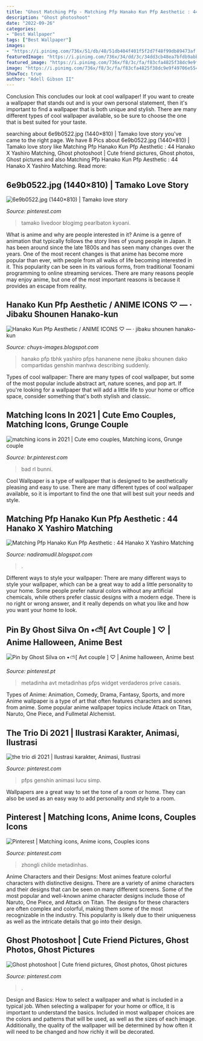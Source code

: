 ```yaml
---
title: "Ghost Matching Pfp - Matching Pfp Hanako Kun Pfp Aesthetic : 44 Hanako X Yashiro Matching"
description: "Ghost photoshoot"
date: "2022-09-26"
categories:
- "Best Wallpaper"
tags: ["Best Wallpaper"]
images:
- "https://i.pinimg.com/736x/51/db/40/51db404f401f5f2d7f48f99db89473af.jpg"
featuredImage: "https://i.pinimg.com/736x/34/dd/3c/34dd3cb48ea7bfdb9abbf7c1b633a717.jpg"
featured_image: "https://i.pinimg.com/736x/f8/3c/fa/f83cfa4825f38dc9e9f49706e554e20d.jpg"
image: "https://i.pinimg.com/736x/f8/3c/fa/f83cfa4825f38dc9e9f49706e554e20d.jpg"
ShowToc: true
author: "Adell Gibson II"
---
```



Conclusion
This concludes our look at cool wallpaper! If you want to create a wallpaper that stands out and is your own personal statement, then it's important to find a wallpaper that is both unique and stylish. There are many different types of cool wallpaper available, so be sure to choose the one that is best suited for your taste.

	

		
searching about 6e9b0522.jpg (1440×810) | Tamako love story you've came to the right page. We have 8 Pics about 6e9b0522.jpg (1440×810) | Tamako love story like Matching Pfp Hanako Kun Pfp Aesthetic : 44 Hanako X Yashiro Matching, Ghost photoshoot | Cute friend pictures, Ghost photos, Ghost pictures and also Matching Pfp Hanako Kun Pfp Aesthetic : 44 Hanako X Yashiro Matching. Read more:
		
    
## 6e9b0522.jpg (1440×810) | Tamako Love Story

<img loading=lazy src="https://i.pinimg.com/736x/82/0b/f5/820bf5eec30206ac7f3f1664014a8976--jpg-memes.jpg" onerror="this.onerror=null;this.src='https://tse1.mm.bing.net/th?id=OIP.tm6k8yb8gb2hr9e5dj-4oQHaEK&amp;pid=15.1';" alt="6e9b0522.jpg (1440×810) | Tamako love story">

_Source: pinterest.com_

>tamako livedoor blogimg pearlbaton kyoani. 

	

What is anime and why are people interested in it?
Anime is a genre of animation that typically follows the story lines of young people in Japan. It has been around since the late 1800s and has seen many changes over the years. One of the most recent changes is that anime has become more popular than ever, with people from all walks of life becoming interested in it. This popularity can be seen in its various forms, from traditional Toonami programming to online streaming services. There are many reasons people may enjoy anime, but one of the most important reasons is because it provides an escape from reality.

    
## Hanako Kun Pfp Aesthetic / ANIME ICONS ♡ — · Jibaku Shounen Hanako-kun

<img loading=lazy src="https://i.pinimg.com/736x/89/5b/84/895b84076f35f3d9f3bbd8b1377f0f5f.jpg" onerror="this.onerror=null;this.src='https://tse3.mm.bing.net/th?id=OIP.K4a0DtMNK5Q9w7GasIVZBgHaHa&amp;pid=15.1';" alt="Hanako Kun Pfp Aesthetic / ANIME ICONS ♡ — · jibaku shounen hanako-kun">

_Source: chuys-images.blogspot.com_

>hanako pfp tbhk yashiro pfps hananene nene jibaku shounen dako compartidas genshin manhwa describing suddenly. 

	

Types of cool wallpaper:
There are many types of cool wallpaper, but some of the most popular include abstract art, nature scenes, and pop art. If you're looking for a wallpaper that will add a little life to your home or office space, consider something that's both stylish and classic.

    
## Matching Icons In 2021 | Cute Emo Couples, Matching Icons, Grunge Couple

<img loading=lazy src="https://i.pinimg.com/736x/a0/8e/95/a08e95ad047db001fbb29a783d52035b.jpg" onerror="this.onerror=null;this.src='https://tse4.mm.bing.net/th?id=OIP.v0zyad-Ty0LdL0E5REr98wHaII&amp;pid=15.1';" alt="matching icons in 2021 | Cute emo couples, Matching icons, Grunge couple">

_Source: br.pinterest.com_

>bad rl bunni. 

	

Cool Wallpaper is a type of wallpaper that is designed to be aesthetically pleasing and easy to use. There are many different types of cool wallpaper available, so it is important to find the one that will best suit your needs and style.

    
## Matching Pfp Hanako Kun Pfp Aesthetic : 44 Hanako X Yashiro Matching

<img loading=lazy src="https://i.pinimg.com/736x/51/db/40/51db404f401f5f2d7f48f99db89473af.jpg" onerror="this.onerror=null;this.src='https://tse4.mm.bing.net/th?id=OIP.Ct5suye3G7VrhTnTjJ1C8gHaHa&amp;pid=15.1';" alt="Matching Pfp Hanako Kun Pfp Aesthetic : 44 Hanako X Yashiro Matching">

_Source: nadiramudil.blogspot.com_

>. 

	

Different ways to style your wallpaper:
There are many different ways to style your wallpaper, which can be a great way to add a little personality to your home. Some people prefer natural colors without any artificial chemicals, while others prefer classic designs with a modern edge. There is no right or wrong answer, and it really depends on what you like and how you want your home to look.

    
## Pin By Ghost Silva On •⛅️[ Avt Couple ] ♡ | Anime Halloween, Anime Best

<img loading=lazy src="https://i.pinimg.com/736x/f8/3c/fa/f83cfa4825f38dc9e9f49706e554e20d.jpg" onerror="this.onerror=null;this.src='https://tse1.mm.bing.net/th?id=OIP.gkB-3xdTsGAVnbaAddmiPAHaHa&amp;pid=15.1';" alt="Pin by Ghost Silva on •⛅️[ Avt couple ] ♡ | Anime halloween, Anime best">

_Source: pinterest.pt_

>metadinha avt metadinhas pfps widget verdaderos prive casais. 

	

Types of Anime: Animation, Comedy, Drama, Fantasy, Sports, and more
Anime wallpaper is a type of art that often features characters and scenes from anime. Some popular anime wallpaper topics include Attack on Titan, Naruto, One Piece, and Fullmetal Alchemist.

    
## The Trio Di 2021 | Ilustrasi Karakter, Animasi, Ilustrasi

<img loading=lazy src="https://i.pinimg.com/736x/5b/88/77/5b8877eec872cd5dc51219b0982a5678.jpg" onerror="this.onerror=null;this.src='https://tse2.mm.bing.net/th?id=OIP.PeL9_8uJT4ynRE6pEe3PHgHaHa&amp;pid=15.1';" alt="the trio di 2021 | Ilustrasi karakter, Animasi, Ilustrasi">

_Source: pinterest.com_

>pfps genshin animasi lucu simp. 

	

Wallpapers are a great way to set the tone of a room or home. They can also be used as an easy way to add personality and style to a room.

    
## Pinterest | Matching Icons, Anime Icons, Couples Icons

<img loading=lazy src="https://i.pinimg.com/736x/84/db/91/84db9190284c69fe386f55f06295f780.jpg" onerror="this.onerror=null;this.src='https://tse2.mm.bing.net/th?id=OIP.zdO-Ltx8lmXqWlYkloJPlgHaHa&amp;pid=15.1';" alt="Pinterest | Matching icons, Anime icons, Couples icons">

_Source: pinterest.com_

>zhongli childe metadinhas. 

	

Anime Characters and their Designs: Most animes feature colorful characters with distinctive designs.
There are a variety of anime characters and their designs that can be seen on many different screens. Some of the most popular and well-known anime character designs include those of Naruto, One Piece, and Attack on Titan. The designs for these characters are often complex and colorful, making them some of the most recognizable in the industry. This popularity is likely due to their uniqueness as well as the intricate details that go into their design.

    
## Ghost Photoshoot | Cute Friend Pictures, Ghost Photos, Ghost Pictures

<img loading=lazy src="https://i.pinimg.com/736x/34/dd/3c/34dd3cb48ea7bfdb9abbf7c1b633a717.jpg" onerror="this.onerror=null;this.src='https://tse1.mm.bing.net/th?id=OIP.Mne0fqdurWEenuWuMzANdAHaLH&amp;pid=15.1';" alt="Ghost photoshoot | Cute friend pictures, Ghost photos, Ghost pictures">

_Source: pinterest.com_

>. 

	

Design and Basics: How to select a wallpaper and what is included in a typical job.
When selecting a wallpaper for your home or office, it is important to understand the basics. Included in most wallpaper choices are the colors and patterns that will be used, as well as the sizes of each image. Additionally, the quality of the wallpaper will be determined by how often it will need to be changed and how richly it will be decorated.

